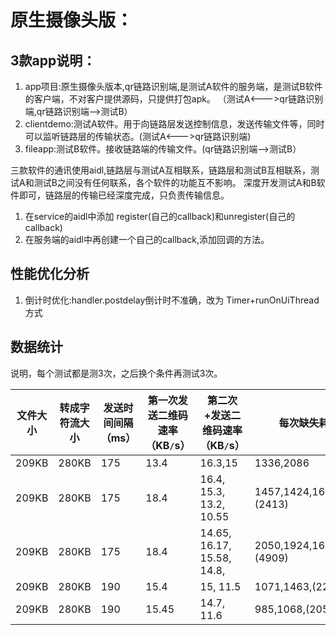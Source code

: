 # 原生摄像头版：
## 3款app说明：

1. app项目:原生摄像头版本,qr链路识别端,是测试A软件的服务端，是测试B软件的客户端，不对客户提供源码，只提供打包apk。
（测试A<--->qr链路识别端,qr链路识别端-->测试B）
2. clientdemo:测试A软件。用于向链路层发送控制信息，发送传输文件等，同时可以监听链路层的传输状态。(测试A<--->qr链路识别端)
3. fileapp:测试B软件。接收链路端的传输文件。(qr链路识别端-->测试B）

三款软件的通讯使用aidl,链路层与测试A互相联系，链路层和测试B互相联系，测试A和测试B之间没有任何联系，各个软件的功能互不影响。
深度开发测试A和B软件即可，链路层的传输已经深度完成，只负责传输信息。


1. 在service的aidl中添加 register(自己的callback)和unregister(自己的callback)
2. 在服务端的aidl中再创建一个自己的callback,添加回调的方法。

## 性能优化分析
1. 倒计时优化:handler.postdelay倒计时不准确，改为 Timer+runOnUiThread方式

## 数据统计

说明，每个测试都是测3次，之后换个条件再测试3次。

| 文件大小 |转成字符流大小 | 发送时间间隔（ms） | 第一次发送二维码速率（KB`/`s）|第二次+发送二维码速率（KB`/`s）|每次缺失耗时（ms）|总耗时（ms）|文件传输总效率（KB`/`s）|
| ---------- | -------------| ------------- | --------------| --------------| --------------| --------------|  --------------| 
|  209KB| 280KB| 175|13.4|16.3,15|1336,2086|25132|11.141|
|  209KB| 280KB| 175|18.4|16.4, 15.3, 13.2, 10.55|1457,1424,1639,1339,(2413)|36165|8.291|
|  209KB| 280KB| 175|18.4|14.65, 16.17, 15.58, 14.8,|2050,1924,1639,1129,1131,(4909)|38839|8.248|
|  209KB| 280KB| 190|15.4|15, 11.5|1071,1463,(2231)|27766|10.960|
|  209KB| 280KB| 190|15.45|14.7, 11.6|985,1068,(2050)|26701|11.353|


